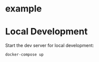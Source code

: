 # example

# Local Development

Start the dev server for local development:
```bash
docker-compose up
```